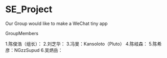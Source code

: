 # SE_Project
Our Group would like to make a WeChat tiny app

GroupMembers

1.陈俊浩（组长）：
2.刘芝华：
3.冯旻：Kansoloto（Pluto）
4.陈岐森：
5.陈希彦：NGzzSupud
6.吴炳岳：
